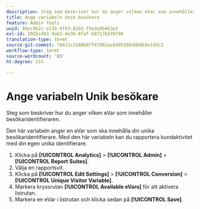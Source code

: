 ```yaml
---
description: Steg som beskriver hur du anger vilken eVar som innehåller besökaridentifieraren.
title: Ange variabeln Unik besökare
feature: Admin Tools
uuid: 88ac962c-a13b-4f93-81b5-f5eda8b463e2
exl-id: 20d5cd43-9ab2-4e36-8faf-607176378f8b
translation-type: tm+mt
source-git-commit: 78412c2588b07f47981ac0d953893db6b9e1d3c2
workflow-type: tm+mt
source-wordcount: '83'
ht-degree: 21%

---
```


# Ange variabeln Unik besökare

Steg som beskriver hur du anger vilken eVar som innehåller besökaridentifieraren.

Den här variabeln anger en eVar som ska innehålla din unika besökaridentifierare. Med den här variabeln kan du rapportera kundaktivitet med din egen unika identifierare.

1. Klicka på **[!UICONTROL Analytics]** > **[!UICONTROL Admin]** > **[!UICONTROL Report Suites]**.
1. Välja en rapportsvit.
1. Klicka på **[!UICONTROL Edit Settings]** > **[!UICONTROL Conversion]** > **[!UICONTROL Unique Visitor Variable]**.
1. Markera kryssrutan **[!UICONTROL Available eVars]** för att aktivera listrutan.
1. Markera en eVar i listrutan och klicka sedan på **[!UICONTROL Save]**.
